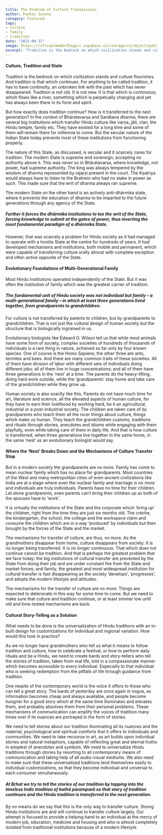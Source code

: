 ```yaml
---
title: The Problem of Culture Transmission
author: Pankaj Saxena
category: Featured
tags:
- culture
- family
- tradition
date: "2022-09-12"
image: https://rnfvzaelmwbbvfbsppir.supabase.co/storage/v1/object/public/brhatwebsite/05dhiti/05.webp
excerpt: "Tradition is the bedrock on which civilization stands and culture flourishes. And tradition is that which continues. But how exactly does it continue? How is it transferred to the next generation?"
---
```


#### Culture, Tradition and State
Tradition is the bedrock on which civilization stands and culture flourishes. And tradition is that which continues. For anything to be called tradition, it has to have continuity; an unbroken link with the past which has never disappeared. Tradition is not old. It is not new. It is that which is continuous; which flows like a river, something which is perpetually changing and yet has always been there in its form and spirit.

But how exactly does tradition continue? How is it transferred to the next generation? In the context of Bhāratavarṣa and Sanātana dharma, there are several big institutions which transfer Hindu culture like varṇa, jāti, clan, the Hindu temple, family etc. They have existed for a long time and some of them will remain there for millennia to come. But the secular nature of the Indian State today prevents most of these institutions from functioning properly.

The nature of this State, as discussed, is secular and it scarcely cares for tradition. The modern State is supreme and sovereign; accepting no authority above it. This was never so in Bhāratavarṣa, where knowledge, not power, had supreme authority. The king was always tempered by the wisdom of dharma represented by rajaṛṣi present in the court. The Kṣatriya would always have to listen to the Brahmin who had no stake in power as such. This made sure that the writ of dharma always ran supreme.

The modern State on the other hand is an actively anti-dhārmika state, where it prevents the education of dharma to be imparted to the future generations through any agency of the State.

##### Further it forces the dhārmika institutions to toe the writ of the State, forcing knowledge to submit at the gates of power, thus inverting the most fundamental paradigm of a dhārmika State.

However, that was scarcely a problem for Hindu society as it had managed to operate with a hostile State at the centre for hundreds of years. It had developed mechanisms and institutions, both mobile and permanent, which were capable of transferring culture orally almost with complete exception and often active opposite of the State.

#### Evolutionary Foundations of Multi-Generational Family
Most Hindu institutions operated independently of the State. But it was often the institution of family which was the greatest carrier of tradition.

##### The fundamental unit of Hindu society was not individual but family – a multi-generational family – in which at least three generations lived together, from grandparents to grandchildren.

For culture is not transferred by parents to children, but by grandparents to grandchildren. That is not just the cultural design of human society but the structure that is biologically ingrained in us.

Evolutionary biologists like Edward O. Wilson tell us that while most animals have some form of society, complex societies of hundreds of thousands of individuals is a rare thing in nature, achieved so far only by four known species. One of course is the Homo Sapiens; the other three are ants, termites and bees. And there are many common traits of these societies. All of them have division of labor with different sets of individuals doing different jobs; all of them live in huge concentrations; and all of them have three generations in the ‘nest’ at a time. The parents do the heavy-lifting, doing hard work outside, while the ‘grandparents’ stay home and take care of the grandchildren while they grow up.

Human society is also exactly like this. Parents do not have much time for art, literature and science, all the elevated aspects of human culture, for they have to earn their livelihood by working hard, be it an agricultural, industrial or a post-industrial society. The children are taken care of by grandparents who teach them all the nicer things about culture, things which make us human. They teach the grandchildren customs, traditions and rituals through stories, anecdotes and idioms while engaging with them playfully, even while taking care of them in daily life. And that is how culture is transferred, when three generations live together in the same home, in the same ‘nest’ as an evolutionary biologist would say.

#### Where the ‘Nest’ Breaks Down and the Mechanisms of Culture Transfer Stop
But in a modern society the grandparents are no more. Family has come to mean nuclear family which has no place for grandparents. Most countries of the West and many metropolitan cities of even ancient civilizations like India are at a stage where even the nuclear family and marriage is no more and individuals are truly individuals. Parents have no time for their children. Let alone grandparents, even parents can’t bring their children up as both of the spouses have to ‘work’.

It is virtually the institutions of the State and the corporate which ‘bring up’ the children, right from the time they are just six months old. The crèche, the kindergarten, the school, the college and the workspace claim and consume the children which are in a way ‘produced’ by individuals but then brought by the forces of the State and the market.

The mechanisms for transfer of culture, are thus, no more. As the grandmothers disappear from home, culture disappears from society. It is no longer being transferred. It is no longer continuous. That which does not continue cannot be tradition. And that is perhaps the greatest problem that we face today: the big institutions of cultural transfer are prevented by the State from doing their job and are under constant fire from the State and market forces; and family, the greatest and most widespread institution for cultural transfer is fast disappearing as the society ‘develops’, ‘progresses’, and adopts the modern lifestyle and attitudes.

The mechanisms for the transfer of culture are no more. Things are expected to deteriorate in this way for some time to come. But we need to make sure that culture and tradition continue, or at least simmer low until old and time-tested mechanisms are back.

#### Cultural Story-Telling as a Solution
What needs to be done is the universalization of Hindu traditions with an in-built design for customizations for individual and regional variation. How would this look in practice?

As we no longer have grandmothers who tell us what it means to follow tradition and culture, how to celebrate a festival, or how to perform daily rituals and be a Hindu, we need to create bards and story-tellers who tell the stories of tradition, taken from real life, told in a compassionate manner which becomes accessible to every individual. Especially to that individual who is seeking redemption from the pitfalls of life through guidance from tradition.

One respite of the contemporary world is the voice it offers to those who can tell a great story. The bards of yesterday are once again in vogue, as information becomes cheap and always available, and people become hungrier for a good story which at the same time illuminates and elevates them, and probably absolves them from their personal problems. These mechanisms of communication can amplify the voices of tradition many times over if its nuances are portrayed in the form of stories.

We need to tell stories about our tradition illuminating all its nuances and the material, psychological and spiritual comforts that it offers to individuals and communities. We need to take recourse in art, as art builds upon individual stories and natural metaphors, capable of reflecting great and eternal truths in simplest of anecdotes and symbols. We need to universalize Hindu traditions through stories by resorting to all contemporary means of communication and taking help of all audio-visual mediums. We also need to make sure that these universalized traditions lend themselves easily to individual customizations, so that they become individual and universal to each consumer simultaneously.

##### At Bṛhat we try to tell the stories of our tradition by tapping into the timeless Indic tradition of kathā paramparā so that story of tradition continues and the Hindu tradition is transferred to the next generation.

By no means do we say that this is the only way to transfer culture. Strong Hindu institutions are and will continue to transfer culture largely. Our attempt is focused to provide a helping hand to an individual at the mercy of modern job, education, medicine and housing and who is almost completely isolated from traditional institutions because of a modern lifestyle.